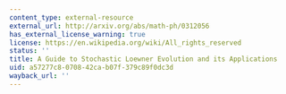 ```yaml
---
content_type: external-resource
external_url: http://arxiv.org/abs/math-ph/0312056
has_external_license_warning: true
license: https://en.wikipedia.org/wiki/All_rights_reserved
status: ''
title: A Guide to Stochastic Loewner Evolution and its Applications
uid: a57277c8-0708-42ca-b07f-379c89f0dc3d
wayback_url: ''
---
```

